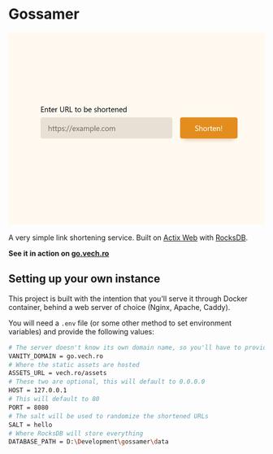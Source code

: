 # Gossamer

![](https://raw.githubusercontent.com/Vechro/gossamer/main/static/gossamer.png)

A very simple link shortening service. Built on [Actix Web](https://actix.rs/) with [RocksDB](https://rocksdb.org/).

**See it in action on [go.vech.ro](https://go.vech.ro)**

## Setting up your own instance

This project is built with the intention that you'll serve it through Docker container, behind a web server of choice (Nginx, Apache, Caddy).

You will need a `.env` file (or some other method to set environment variables) and provide the following values:

```sh
# The server doesn't know its own domain name, so you'll have to provide one
VANITY_DOMAIN = go.vech.ro
# Where the static assets are hosted
ASSETS_URL = vech.ro/assets
# These two are optional, this will default to 0.0.0.0
HOST = 127.0.0.1
# This will default to 80
PORT = 8080
# The salt will be used to randomize the shortened URLs
SALT = hello
# Where RocksDB will store everything
DATABASE_PATH = D:\Development\gossamer\data
```